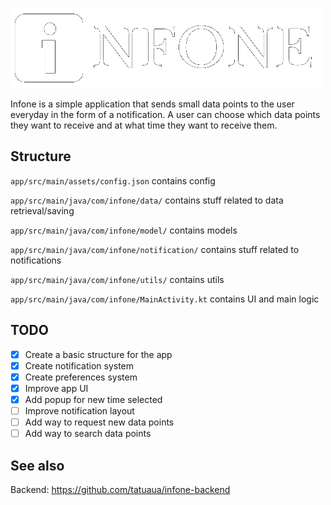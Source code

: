 ![logo](app/src/main/res/drawable/infone_logo.png)

Infone is a simple application that sends small data points to the user everyday in the form of a notification. 
A user can choose which data points they want to receive and at what time they want to receive them.

## Structure

```app/src/main/assets/config.json``` contains config

```app/src/main/java/com/infone/data/``` contains stuff related to data retrieval/saving

```app/src/main/java/com/infone/model/``` contains models

```app/src/main/java/com/infone/notification/``` contains stuff related to notifications

```app/src/main/java/com/infone/utils/``` contains utils

```app/src/main/java/com/infone/MainActivity.kt``` contains UI and main logic

## TODO

- [x] Create a basic structure for the app
- [x] Create notification system
- [x] Create preferences system
- [x] Improve app UI
- [x] Add popup for new time selected
- [ ] Improve notification layout
- [ ] Add way to request new data points
- [ ] Add way to search data points

## See also
Backend: https://github.com/tatuaua/infone-backend